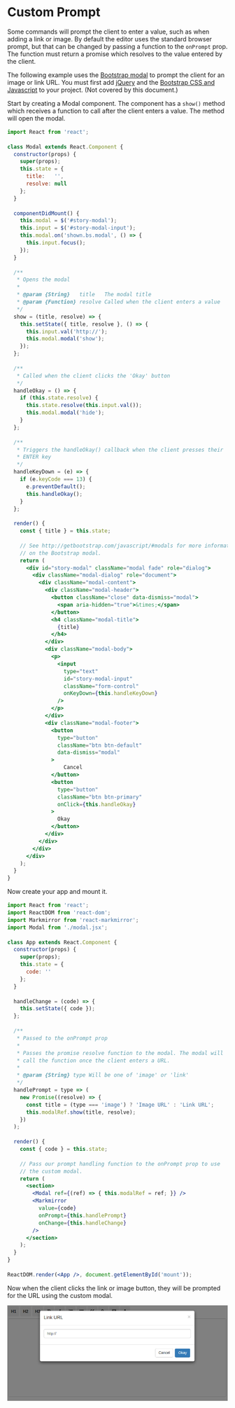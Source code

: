 Custom Prompt
=============
Some commands will prompt the client to enter a value, such as when adding a link or image. By default the editor uses the standard browser prompt, but that can be changed by passing a function to the `onPrompt` prop. The function must return a promise which resolves to the value entered by the client.

The following example uses the [Bootstrap modal](http://getbootstrap.com/javascript/#modals) to prompt the client for an image or link URL. You must first add [jQuery](http://code.jquery.com/) and the [Bootstrap CSS and Javascript](https://www.bootstrapcdn.com/) to your project. (Not covered by this document.)

Start by creating a Modal component. The component has a `show()` method which receives a function to call after the client enters a value. The method will open the modal.

```jsx
import React from 'react';

class Modal extends React.Component {
  constructor(props) {
    super(props);
    this.state = {
      title:   '',
      resolve: null
    };
  }

  componentDidMount() {
    this.modal = $('#story-modal');
    this.input = $('#story-modal-input');
    this.modal.on('shown.bs.modal', () => {
      this.input.focus();
    });
  }

  /**
   * Opens the modal
   *
   * @param {String}   title   The modal title
   * @param {Function} resolve Called when the client enters a value
   */
  show = (title, resolve) => {
    this.setState({ title, resolve }, () => {
      this.input.val('http://');
      this.modal.modal('show');
    });
  };

  /**
   * Called when the client clicks the 'Okay' button
   */
  handleOkay = () => {
    if (this.state.resolve) {
      this.state.resolve(this.input.val());
      this.modal.modal('hide');
    }
  };

  /**
   * Triggers the handleOkay() callback when the client presses their
   * ENTER key
   */
  handleKeyDown = (e) => {
    if (e.keyCode === 13) {
      e.preventDefault();
      this.handleOkay();
    }
  };

  render() {
    const { title } = this.state;

    // See http://getbootstrap.com/javascript/#modals for more information
    // on the Bootstrap modal.
    return (
      <div id="story-modal" className="modal fade" role="dialog">
        <div className="modal-dialog" role="document">
          <div className="modal-content">
            <div className="modal-header">
              <button className="close" data-dismiss="modal">
                <span aria-hidden="true">&times;</span>
              </button>
              <h4 className="modal-title">
                {title}
              </h4>
            </div>
            <div className="modal-body">
              <p>
                <input
                  type="text"
                  id="story-modal-input"
                  className="form-control"
                  onKeyDown={this.handleKeyDown}
                />
              </p>
            </div>
            <div className="modal-footer">
              <button
                type="button"
                className="btn btn-default"
                data-dismiss="modal"
              >
                  Cancel
              </button>
              <button
                type="button"
                className="btn btn-primary"
                onClick={this.handleOkay}
              >
                Okay
              </button>
            </div>
          </div>
        </div>
      </div>
    );
  }
}
```

Now create your app and mount it.

```jsx
import React from 'react';
import ReactDOM from 'react-dom';
import Markmirror from 'react-markmirror';
import Modal from './modal.jsx';

class App extends React.Component {
  constructor(props) {
    super(props);
    this.state = {
      code: ''
    };
  }

  handleChange = (code) => {
    this.setState({ code });
  };

  /**
   * Passed to the onPrompt prop
   *
   * Passes the promise resolve function to the modal. The modal will
   * call the function once the client enters a URL.
   *
   * @param {String} type Will be one of 'image' or 'link'
   */
  handlePrompt = type => (
    new Promise((resolve) => {
      const title = (type === 'image') ? 'Image URL' : 'Link URL';
      this.modalRef.show(title, resolve);
    })
  );

  render() {
    const { code } = this.state;

    // Pass our prompt handling function to the onPrompt prop to use
    // the custom modal.
    return (
      <section>
        <Modal ref={(ref) => { this.modalRef = ref; }} />
        <Markmirror
          value={code}
          onPrompt={this.handlePrompt}
          onChange={this.handleChange}
        />
      </section>
    );
  }
}

ReactDOM.render(<App />, document.getElementById('mount'));
```

Now when the client clicks the link or image button, they will be prompted for the URL using the custom modal.

![onPrompt example](images/prompt.png)
